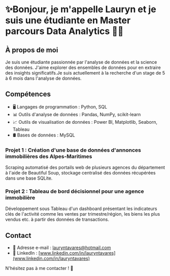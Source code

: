 # ✨Bonjour, je m'appelle Lauryn et je suis une étudiante en Master parcours Data Analytics 👋✨

<!--
**ltavares21/ltavares21** is a ✨ _special_ ✨ repository because its `README.md` (this file) appears on your GitHub profile.
-->

## À propos de moi

Je suis une étudiante passionnée par l'analyse de données et la science des données. J'aime explorer des ensembles de données pour en extraire des insights significatifs.Je suis actuellement à la recherche d'un stage de 5 à 6 mois dans l'analyse de données.

## Compétences

- 🖥️ Langages de programmation : Python, SQL
- 📊 Outils d'analyse de données : Pandas, NumPy, scikit-learn
- 📈 Outils de visualisation de données : Power BI, Matplotlib, Seaborn, Tableau
- 🛢️ Bases de données : MySQL


### Projet 1 : Création d'une base de données d'annonces immobilières des Alpes-Maritimes 
Scraping automatisé des portails web de plusieurs agences du département à l'aide de Beautiful Soup, stockage centralisé des données récupérées dans une base SQLite.

### Projet 2 : Tableau de bord décisionnel pour une agence immobilière 
Développement sous Tableau d'un dashboard présentant les indicateurs clés de l'activité comme les ventes par trimestre/région, les biens les plus vendus etc. à partir des données de transactions.


## Contact

- 📧 Adresse e-mail : lauryntavares@hotmail.com
- 🔗 LinkedIn : [www.linkedin.com/in/lauryntavares](www.linkedin.com/in/lauryntavares)

N'hésitez pas à me contacter ! :green_heart:
